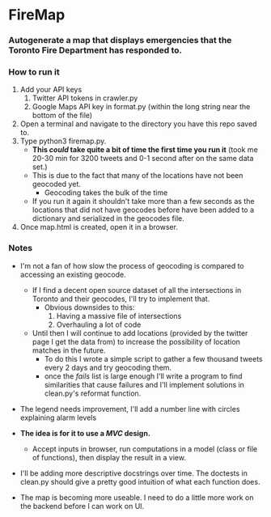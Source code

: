 # FireMap <br />
### Autogenerate a map that displays emergencies that the Toronto Fire Department has responded to.

### How to run it <br />
1. Add your API keys
	1. Twitter API tokens in crawler.py
	2. Google Maps API key in format.py (within the long string near the bottom of the file)
2. Open a terminal and navigate to the directory you have this repo saved to.
3. Type python3 firemap.py.
	* **This *could* take quite a bit of time the first time you run it** (took me 20-30 min for 3200 tweets and 0-1 second after on the same data set.)
	* This is due to the fact that many of the locations have not been geocoded yet.
		* Geocoding takes the bulk of the time
	* If you run it again it shouldn't take more than a few seconds as the locations that did not have geocodes before have been added to a dictionary and serialized in the geocodes file.
4. Once map.html is created, open it in a browser.
### Notes <br />

* I'm not a fan of how slow the process of geocoding is compared to accessing an existing geocode.<br />
	* If I find a decent open source dataset of all the intersections in Toronto and their geocodes, I'll try to implement that.
	    * Obvious downsides to this:
	        1. Having a massive file of intersections
	        2. Overhauling a lot of code
	* Until then I will continue to add locations (provided by the twitter page I get the data from) to increase the possibility of location matches in the future.
	    * To do this I wrote a simple script to gather a few thousand tweets every 2 days and try geocoding them.
	    * once the *fails* list is large enough I'll write a program to find similarities that cause failures and I'll implement solutions in clean.py's reformat function.<br />

* The legend needs improvement, I'll add a number line with circles explaining alarm levels
* **The idea is for it to use a *MVC* design.**
	* Accept inputs in browser, run computations in a model (class or file of functions), then display the result in a view.<br />

* I'll be adding more descriptive docstrings over time. The doctests in clean.py should give a pretty good intuition of what each function does.

* The map is becoming more useable. I need to do a little more work on the backend before I can work on UI. 
